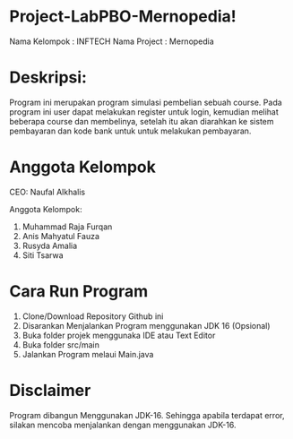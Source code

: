# Project-LabPBO-Mernopedia!

Nama Kelompok : INFTECH
Nama Project : Mernopedia

# Deskripsi: 
Program ini merupakan program simulasi pembelian sebuah course. Pada program ini user dapat melakukan register untuk login, kemudian melihat beberapa course dan membelinya, setelah itu akan diarahkan ke sistem pembayaran dan kode bank untuk untuk melakukan pembayaran.

# Anggota Kelompok
CEO: 
  Naufal Alkhalis
  
Anggota Kelompok:
  1. Muhammad Raja Furqan
  2. Anis Mahyatul Fauza
  3. Rusyda Amalia
  4. Siti Tsarwa

# Cara Run Program
1. Clone/Download Repository Github ini
2. Disarankan Menjalankan Program menggunakan JDK 16 (Opsional)
3. Buka folder projek menggunaka IDE atau Text Editor
4. Buka folder src/main
5. Jalankan Program melaui Main.java

# Disclaimer
Program dibangun Menggunakan JDK-16. Sehingga apabila terdapat error, silakan mencoba menjalankan dengan menggunakan JDK-16.
